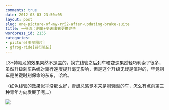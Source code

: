 ```yaml
---
comments: true
date: 2012-03-03 23:50:05
layout: post
slug: one-picture-of-my-rr52-after-updating-brake-suite
title: 一张流：刹车+变速线管更换完毕
wordpress_id: 2135
categories:
- picture[美丽图片]
- gfrog-ride[骑行笔记]
---
```


L3+特氟龙的效果果然不是盖的，换完线管之后刹车和变速果然轻巧利索了很多，虽然升级刹车系统对骑行速度提升毫无影响，但是这个升级无疑是值得的，毕竟刹车是关键时刻保命的东东，哈哈。

（红色线管的效果似乎没那么好，青蛙总感觉本来是闷骚型的车，怎么有点向第三种青年方向发展了呢。。）

![](https://lh6.googleusercontent.com/-utJEZJ5t7aU/T1Ihqc4yFGI/AAAAAAAAHQ0/XuDytYtqnF8/s640/2012-03-03_16-44-28_36.jpg)
